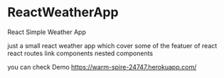 # ReactWeatherApp
React Simple Weather App

just a small react weather app which cover some of the featuer of react 
react routes
link
components
nested components

you can check Demo <a href="https://warm-spire-24747.herokuapp.com/">https://warm-spire-24747.herokuapp.com/</a>

